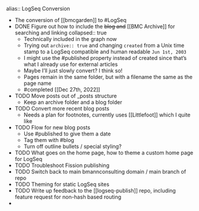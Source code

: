 alias:: LogSeq Conversion

- The conversion of [[bmcgarden]] to #LogSeq
- DONE Figure out how to include the ~~blog and~~ [[BMC Archive]] for searching and linking
  collapsed:: true
	- Technically included in the graph now
	- Trying out `archive:: true` and changing `created` from a Unix time stamp to a LogSeq compatible and human readable `Jun 1st, 2003`
	- I might use the #published property instead of created since that’s what I already use for external articles
	- Maybe I’ll just slowly convert? I think so!
	- Pages remain in the same folder, but with a filename the same as the page name
	- #completed [[Dec 27th, 2022]]
- TODO Move posts out of _posts structure
	- Keep an archive folder and a blog folder
- TODO Convert more recent blog posts
	- Needs a plan for footnotes, currently uses [[Littlefoot]] which I quite like
- TODO Flow for new blog posts
	- Use #published to give them a date
	- Tag them with #blog
	- Turn off outline bullets / special styling?
- TODO What goes on the home page, how to theme a custom home page for LogSeq
- TODO Troubleshoot Fission publishing
- TODO Switch back to main bmannconsulting domain / main branch of repo
- TODO Theming for static LogSeq sites
- TODO Write up feedback to the [[logseq-publish]] repo, including feature request for non-hash based routing
-